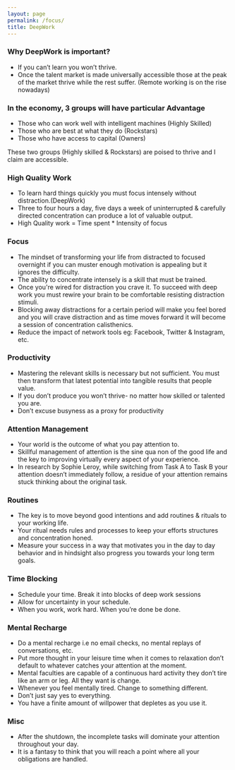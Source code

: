 ```yaml
---
layout: page
permalink: /focus/
title: DeepWork
---
```

### Why DeepWork is important?

- If you can’t learn you won’t thrive.
- Once the talent market is made universally accessible those at the peak of the market thrive while the rest suffer. (Remote working is on the rise nowadays)

### In the economy, 3 groups will have particular Advantage

- Those who can work well with intelligent machines (Highly Skilled)
- Those who are best at what they do (Rockstars)
- Those who have access to capital (Owners)

These two groups (Highly skilled & Rockstars) are poised to thrive and I claim are accessible.

### High Quality Work

- To learn hard things quickly you must focus intensely without distraction.(DeepWork)
- Three to four hours a day, five days a week of uninterrupted & carefully directed concentration can produce a lot of valuable output.
- High Quality work = Time spent * Intensity of focus

### Focus

- The mindset of transforming your life from distracted to focused overnight if you can muster enough motivation is appealing but it ignores the difficulty.
- The ability to concentrate intensely is a skill that must be trained.
- Once you're wired for distraction you crave it. To succeed with deep work you must rewire your brain to be comfortable resisting distraction stimuli.
- Blocking away distractions for a certain period will make you feel bored and you will crave distraction and as time moves forward it will become a session of concentration calisthenics.
- Reduce the impact of network tools eg: Facebook, Twitter & Instagram, etc.

### Productivity

- Mastering the relevant skills is necessary but not sufficient. You must then transform that latest potential into tangible results that people value.
- If you don’t produce you won’t thrive- no matter how skilled or talented you are.
- Don’t excuse busyness as a proxy for productivity

### Attention Management

- Your world is the outcome of what you pay attention to.
- Skillful management of attention is the sine qua non of the good life and the key to improving virtually every aspect of your experience.
- In research by Sophie Leroy, while switching from Task A to Task B your attention doesn’t immediately follow, a residue of your attention remains stuck thinking about the original task.

### Routines

- The key is to move beyond good intentions and add routines & rituals to your working life.
- Your ritual needs rules and processes to keep your efforts structures and concentration honed.
- Measure your success in a way that motivates you in the day to day behavior and in hindsight also progress you towards your long term goals.

### Time Blocking

- Schedule your time. Break it into blocks of deep work sessions
- Allow for uncertainty in your schedule.
- When you work, work hard. When you’re done be done.

### Mental Recharge

- Do a mental recharge i.e no email checks, no mental replays of conversations, etc.
- Put more thought in your leisure time when it comes to relaxation don’t default to whatever catches your attention at the moment.
- Mental faculties are capable of a continuous hard activity they don’t tire like an arm or leg. All they want is change.
- Whenever you feel mentally tired. Change to something different.
- Don’t just say yes to everything.
- You have a finite amount of willpower that depletes as you use it.

### Misc

- After the shutdown, the incomplete tasks will dominate your attention throughout your day.
- It is a fantasy to think that you will reach a point where all your obligations are handled.